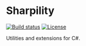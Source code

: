Sharpility
==========

[![Build status](https://ci.appveyor.com/api/projects/status/ouvbkxumda5j2fkk?svg=true)](https://ci.appveyor.com/project/FinderSystems/sharpility)
[![License](https://img.shields.io/badge/license-MIT-blue.svg)](https://github.com/FinderSystems/Sharpility/blob/master/LICENSE.txt)

Utilities and extensions for C#.

